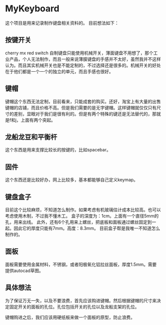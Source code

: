 # MyKeyboard 

这个项目是用来记录制作键盘相关资料的。
目前想法如下：

按键开关
---------
cherry mx red switch
自制键盘只能使用机械开关，薄面键盘不用想了，那个工业产品，个人无法制作，而且一般来说薄膜键盘的手感并不太好，虽然我并不这样认为。而且其实机械开关也是不能定制的，不过选择还是很多的。机械开关的好处在于他们都是一个一个的独立的单元，而且手感也很好。

键帽
-----
键帽这个东西无法定制，目前看来，只能成套的购买。还好，淘宝上有大量的出售键帽的店铺，而且价格不高。但是我们需要的是无字键帽。这样键帽就仅仅只有尺寸的差别，显眼对于我们是很有利的。但是有两个特殊的键还是无法替代的，那就是f和j，上面有两个突起。

龙船龙豆和平衡杆
--------
这个东西是用来支撑比较长的按键的，比如spacebar。

固件
-----
这个东西还是比较好办，网上比较多，基本都能够自己定义keymap。

键盘盒子
--------
目前这个比较麻烦，不知道怎么制作。如果考虑有机玻璃估计成本比较高。也可以考虑使用木制，不过我不懂木工。
盒子的深度为：1cm。上面有一个直径5mm的孔，用来出线。
此外，还有6个孔用来上螺丝，把底板和面板通过螺丝固定到一起。因此它的厚度只能有7mm。高度：8.3mm。
目前盒子帮是我唯一不知道怎么制作的。



面板
----
面板需要使用金属材料，不锈钢，或者阳极氧化铝拉丝面板，厚度1.5mm。需要提供autocad草图。

具体想法
--------
为了保证万无一失，以及不要浪费，首先应该购进键帽。然后根据键帽的尺寸来决定固定开关的面板的孔位。孔位包括开关的孔位以及龙船支架的孔位。

键帽购进之后，我们应该用硬纸板来做一个面板的原型，防止浪费。








